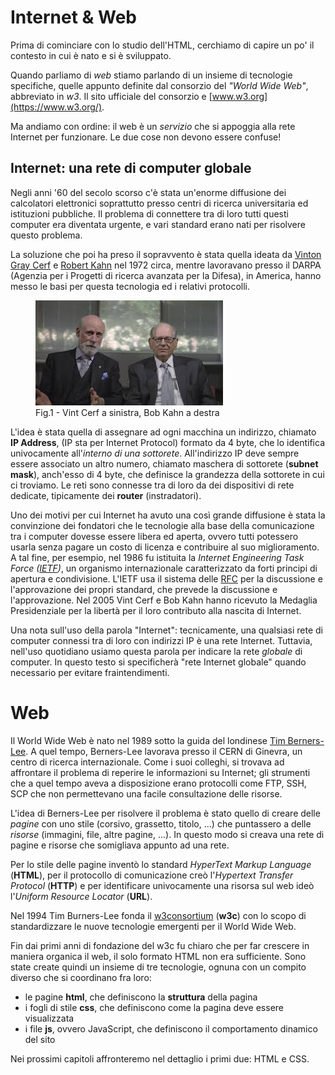# Internet & Web

Prima di cominciare con lo studio dell'HTML, cerchiamo di capire un po' il contesto in cui è nato e si è sviluppato.

Quando parliamo di _web_ stiamo parlando di un insieme di tecnologie specifiche, quelle appunto definite dal consorzio del _"World Wide Web"_, abbreviato in _w3_. Il sito ufficiale del consorzio e [www.w3.org](https://www.w3.org/).

Ma andiamo con ordine: il web è un _servizio_ che si appoggia alla rete Internet per funzionare. Le due cose non devono essere confuse!

## Internet: una rete di computer globale
Negli anni '60 del secolo scorso c'è stata un'enorme diffusione dei calcolatori elettronici soprattutto presso centri di ricerca universitaria ed istituzioni pubbliche. Il problema di connettere tra di loro tutti questi computer era diventata urgente, e vari standard erano nati per risolvere questo problema.

La soluzione che poi ha preso il sopravvento è stata quella ideata da [Vinton Gray Cerf](https://it.wikipedia.org/wiki/Vint_Cerf) e [Robert Kahn](https://it.wikipedia.org/wiki/Robert_Kahn) nel 1972 circa, mentre lavoravano presso il DARPA (Agenzia per i Progetti di ricerca avanzata per la Difesa), in America, hanno messo le basi per questa tecnologia ed i relativi protocolli.

<figure class="center">
  <img class="w100p" title="vint-bob" alt="vint-bob" src="assets/vint-bob.jpg">
  <figcaption>Fig.1 - Vint Cerf a sinistra, Bob Kahn a destra</figcaption>
</figure>

L'idea è stata quella di assegnare ad ogni macchina un indirizzo, chiamato **IP Address**, (IP sta per Internet Protocol) formato da 4 byte, che lo identifica univocamente all'_interno di una sottorete_. All'indirizzo IP deve sempre essere associato un altro numero, chiamato maschera di sottorete (**subnet mask**), anch'esso di 4 byte, che definisce la grandezza della sottorete in cui ci troviamo. Le reti sono connesse tra di loro da dei dispositivi di rete dedicate, tipicamente dei **router** (instradatori). 

Uno dei motivi per cui Internet ha avuto una così grande diffusione è stata la convinzione dei fondatori che le tecnologie alla base della comunicazione tra i computer dovesse essere libera ed aperta, ovvero tutti potessero usarla senza pagare un costo di licenza e contribuire al suo miglioramento. A tal fine, per esempio, nel 1986 fu istituita la _Internet Engineering Task Force ([IETF](https://it.wikipedia.org/wiki/Internet_Engineering_Task_Force))_, un organismo internazionale caratterizzato da forti principi di apertura e condivisione. L'IETF usa il sistema delle [RFC](https://it.wikipedia.org/wiki/Request_for_Comments) per la discussione e l'approvazione dei propri standard, che prevede la discussione e l'approvazione. Nel 2005 Vint Cerf e Bob Kahn hanno ricevuto la Medaglia Presidenziale per la libertà per il loro contributo alla nascita di Internet.

Una nota sull'uso della parola "Internet": tecnicamente, una qualsiasi rete di computer connessi tra di loro con indirizzi IP è una rete Internet. Tuttavia, nell'uso quotidiano usiamo questa parola per indicare la rete _globale_ di computer. In questo testo si specificherà "rete Internet globale" quando necessario per evitare fraintendimenti.

# Web
Il World Wide Web è nato nel 1989 sotto la guida del londinese [Tim Berners-Lee](https://en.wikipedia.org/wiki/Tim_Berners-Lee). A quel tempo, Berners-Lee lavorava presso il CERN di Ginevra, un centro di ricerca internazionale. Come i suoi colleghi, si trovava ad affrontare il problema di reperire le informazioni su Internet; gli strumenti che a quel tempo aveva a disposizione erano protocolli come FTP, SSH, SCP che non permettevano una facile consultazione delle risorse.

L'idea di Berners-Lee per risolvere il problema è stato quello di creare delle _pagine_ con uno stile (corsivo, grassetto, titolo, ...) che puntassero a delle _risorse_ (immagini, file, altre pagine, ...). In questo modo si creava una rete di pagine e risorse che somigliava appunto ad una rete.

Per lo stile delle pagine inventò lo standard _HyperText Markup Language_ (**HTML**), per il protocollo di comunicazione creò l'_Hypertext Transfer Protocol_ (**HTTP**) e per identificare univocamente una risorsa sul web ideò l'_Uniform Resource Locator_ (**URL**).

Nel 1994 Tim Burners-Lee fonda il [w3consortium](https://www.w3.org/) (**w3c**) con lo scopo di standardizzare le nuove tecnologie emergenti per il World Wide Web.

Fin dai primi anni di fondazione del w3c fu chiaro che per far crescere in maniera organica il web, il solo formato HTML non era sufficiente. Sono state create quindi un insieme di tre tecnologie, ognuna con un compito diverso che si coordinano fra loro:
- le pagine **html**, che definiscono la **struttura** della pagina
- i fogli di stile **css**, che definiscono come la pagina deve essere visualizzata
- i file **js**, ovvero JavaScript, che definiscono il comportamento dinamico del sito

Nei prossimi capitoli affronteremo nel dettaglio i primi due: HTML e CSS. 

